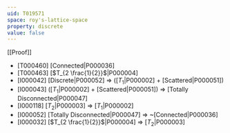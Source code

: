 ```yaml
---
uid: T019571
space: roy's-lattice-space
property: discrete
value: false
---
```

[[Proof]]

* [T000460] [Connected|P000036]
* [T000463] [$T_{2 \frac{1}{2}}$|P000004]
* [I000042] [Discrete|P000052] => ([$T_1$|P000002] + [Scattered|P000051])
* [I000043] ([$T_1$|P000002] + [Scattered|P000051]) => [Totally Disconnected|P000047]
* [I000118] [$T_2$|P000003] => [$T_1$|P000002]
* [I000052] [Totally Disconnected|P000047] => ~[Connected|P000036]
* [I000032] [$T_{2 \frac{1}{2}}$|P000004] => [$T_2$|P000003]

